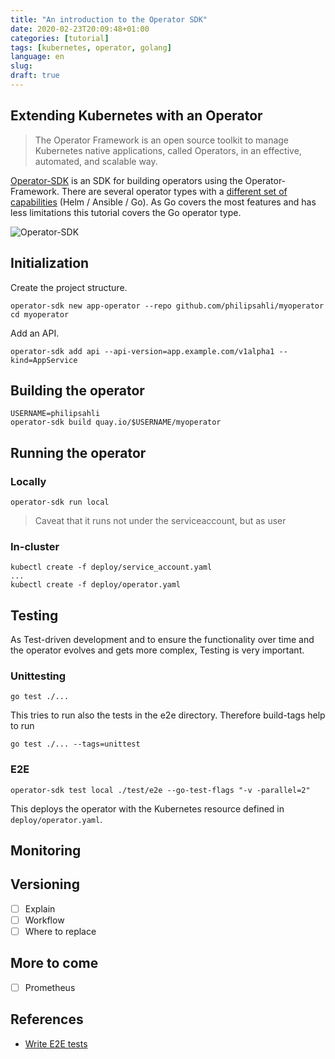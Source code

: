 ```yaml
---
title: "An introduction to the Operator SDK"
date: 2020-02-23T20:09:48+01:00
categories: [tutorial]
tags: [kubernetes, operator, golang]
language: en
slug:
draft: true
---
```


## Extending Kubernetes with an Operator

> The Operator Framework is an open source toolkit to manage Kubernetes native applications, called Operators, in an effective, automated, and scalable way.


[Operator-SDK][Operator-SDK] is an SDK for building operators using the Operator-Framework. There are several operator types with a [different set of capabilities](https://github.com/operator-framework/operator-sdk#operator-capability-level) (Helm / Ansible / Go). As Go covers the most features and has less limitations this tutorial covers the Go operator type.

![Operator-SDK](https://github.com/operator-framework/operator-sdk/raw/master/doc/images/operator_logo_sdk_color.svg?sanitize=true)

## Initialization

Create the project structure.

    operator-sdk new app-operator --repo github.com/philipsahli/myoperator
    cd myoperator

Add an API.
 
    operator-sdk add api --api-version=app.example.com/v1alpha1 --kind=AppService

## Building the operator

    USERNAME=philipsahli
    operator-sdk build quay.io/$USERNAME/myoperator

## Running the operator

[Operator-SDK]: https://github.com/operator-framework/operator-sdk 

### Locally

    operator-sdk run local

> Caveat that it runs not under the serviceaccount, but as user 

### In-cluster

    kubectl create -f deploy/service_account.yaml
    ...
    kubectl create -f deploy/operator.yaml

## Testing

As Test-driven development and to ensure the functionality over time and the operator evolves and gets more complex, Testing is very important.

### Unittesting

    go test ./...

This tries to run also the tests in the e2e directory. Therefore build-tags help to run 

    go test ./... --tags=unittest

### E2E

    operator-sdk test local ./test/e2e --go-test-flags "-v -parallel=2"

This deploys the operator with the Kubernetes resource defined in `deploy/operator.yaml`.

## Monitoring

## Versioning

- [ ] Explain
- [ ] Workflow
- [ ] Where to replace

## More to come

- [ ] Prometheus

## References

- [Write E2E tests](https://github.com/operator-framework/operator-sdk/blob/master/doc/test-framework/writing-e2e-tests.md)